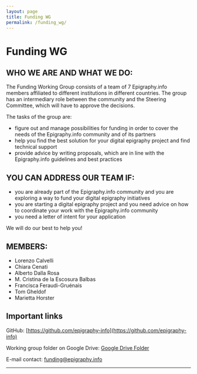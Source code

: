 ```yaml
---
layout: page
title: Funding WG
permalink: /funding_wg/
---
```



# Funding WG

## WHO WE ARE AND WHAT WE DO:

The Funding Working Group consists of a team of 7 Epigraphy.info members affiliated to different institutions in different countries. 
The group has an intermediary role between the community and the Steering Committee, which will have to approve the decisions.

The tasks of the group are:

* figure out and manage possibilities for funding in order to cover the needs of the Epigraphy.info community and of its partners
* help you find the best solution for your digital epigraphy project and find technical support
* provide advice by writing proposals, which are in line with the Epigraphy.info guidelines and best practices

## YOU CAN ADDRESS OUR TEAM IF:
* you are already part of the Epigraphy.info community and you are exploring a way to fund your digital epigraphy initiatives 
* you are starting a digital epigraphy project and you need advice on how to coordinate your work with the Epigraphy.info community 
* you need a letter of intent for your application

We will do our best to help you!

## MEMBERS:

* Lorenzo Calvelli
* Chiara Cenati
* Alberto Dalla Rosa
* M. Cristina de la Escosura Balbas
* Francisca Feraudi-Gruénais
* Tom Gheldof
* Marietta Horster

## Important links

GitHub: [https://github.com/epigraphy-info](https://github.com/epigraphy-info)

Working group folder on Google Drive: [Google Drive Folder]([link](url){:target="_blank"}https://drive.google.com/drive/folders/1ZgiUkQWzJ-MKT-dNkXGJNanl0moA2uz9)

E-mail contact: funding@epigraphy.info

---
